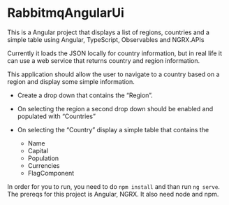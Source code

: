 # RabbitmqAngularUi

This is a  Angular project that displays a list of regions, countries and a simple table using Angular, TypeScript, Observables and NGRX.APIs

Currently it loads the JSON locally for country information, but in real life it can use a web service that returns country and region information.

This application should allow the user to navigate to a country based on a region and display some simple information.

* Create a drop down that contains the “Region”.
* On selecting the region a second drop down should be enabled and populated with “Countries” 
* On selecting the “Country” display a simple table that contains the 

    * Name
    * Capital
    * Population
    * Currencies
    * FlagComponent 

In order for you to run, you need to do `npm install` and than run `ng serve`. The prereqs for this project is Angular, NGRX. It also need node and npm.